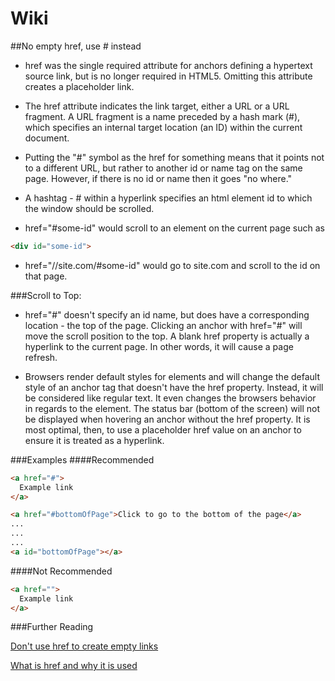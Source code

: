 # Wiki
##No empty href, use # instead

* href was the single required attribute for anchors defining a hypertext source link, but is no longer required in HTML5. Omitting this attribute creates a placeholder link.

* The href attribute indicates the link target, either a URL or a URL fragment. A URL fragment is a name preceded by a hash mark (#), which specifies an internal target location (an ID) within the current document. 

* Putting the "#" symbol as the href for something means that it points not to a different URL, but rather to another id or name tag on the same page. However, if there is no id or name then it goes "no where."

* A hashtag - # within a hyperlink specifies an html element id to which the window should be scrolled.

* href="#some-id" would scroll to an element on the current page such as 
```html 
<div id="some-id"> 
```

* href="//site.com/#some-id" would go to site.com and scroll to the id on that page.

###Scroll to Top:

* href="#" doesn't specify an id name, but does have a corresponding location - the top of the page. Clicking an anchor with href="#" will move the scroll position to the top.
A blank href property is actually a hyperlink to the current page. In other words, it will cause a page refresh.

* Browsers render default styles for elements and will change the default style of an anchor tag that doesn't have the href property. Instead, it will be considered like regular text. It even changes the browsers behavior in regards to the element. The status bar (bottom of the screen) will not be displayed when hovering an anchor without the href property. It is most optimal, then, to use a placeholder href value on an anchor to ensure it is treated as a hyperlink.

###Examples
####Recommended
```html
<a href="#">
  Example link
</a>

<a href="#bottomOfPage">Click to go to the bottom of the page</a>
...
...
...
<a id="bottomOfPage"></a>
```
####Not Recommended
```html
<a href="">
  Example link
</a>
```


###Further Reading

[Don't use href to create empty links](http://paintincode.blogspot.in/2012/03/dont-use-to-create-empty-links.html)

[What is href and why it is used](http://stackoverflow.com/questions/4855168/what-is-href-and-why-is-it-used)